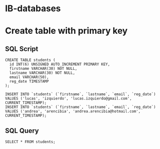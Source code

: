# IB-databases

# Create table with primary key

## SQL Script

```
CREATE TABLE students ( 
  id INT(6) UNSIGNED AUTO_INCREMENT PRIMARY KEY, 
  firstname VARCHAR(30) NOT NULL, 
  lastname VARCHAR(30) NOT NULL,  
  email VARCHAR(50), 
  reg_date TIMESTAMP 
); 

INSERT INTO `students` (`firstname`, `lastname`, `email`, `reg_date`) VALUES ('lucas', 'izquierdo', 'lucas.izquierdo@gmail.com', CURRENT_TIMESTAMP); 
INSERT INTO `students` (`firstname`, `lastname`, `email`, `reg_date`) VALUES ('andrea', 'arencibia', 'andrea.arencibia@hotmail.com', CURRENT_TIMESTAMP);
```

## SQL Query
```
SELECT * FROM students;
```
